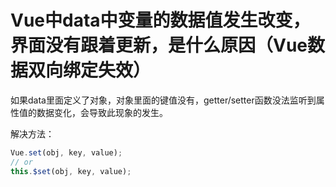 # Vue中data中变量的数据值发生改变，界面没有跟着更新，是什么原因（Vue数据双向绑定失效）

如果data里面定义了对象，对象里面的键值没有，getter/setter函数没法监听到属性值的数据变化，会导致此现象的发生。

解决方法：

```js
Vue.set(obj, key, value);
// or
this.$set(obj, key, value);
```

